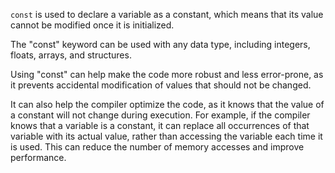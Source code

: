 
`const` is used to declare a variable as a constant, which means that its value cannot be modified once it is initialized.

The "const" keyword can be used with any data type, including integers, floats, arrays, and structures.

Using "const" can help make the code more robust and less error-prone, as it prevents accidental modification of values that should not be changed. 

It can also help the compiler optimize the code, as it knows that the value of a constant will not change during execution. For example, if the compiler knows that a variable is a constant, it can replace all occurrences of that variable with its actual value, rather than accessing the variable each time it is used. This can reduce the number of memory accesses and improve performance.
